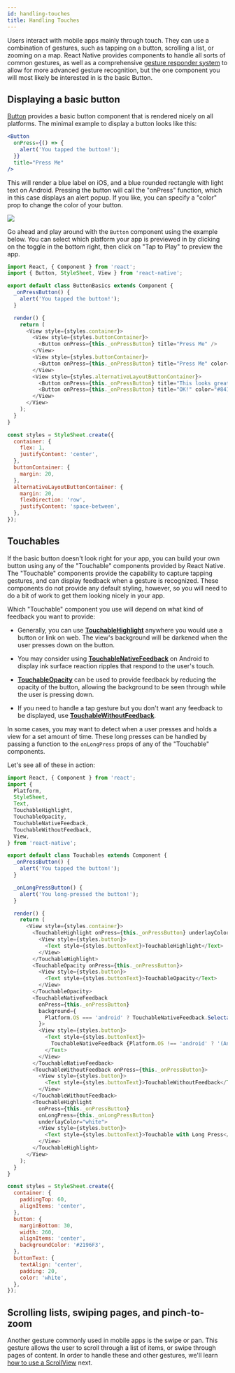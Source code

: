 ```yaml
---
id: handling-touches
title: Handling Touches
---
```


Users interact with mobile apps mainly through touch. They can use a combination of gestures, such as tapping on a button, scrolling a list, or zooming on a map. React Native provides components to handle all sorts of common gestures, as well as a comprehensive [gesture responder system](../gesture-responder-system/) to allow for more advanced gesture recognition, but the one component you will most likely be interested in is the basic Button.

## Displaying a basic button

[Button](../button/) provides a basic button component that is rendered nicely on all platforms. The minimal example to display a button looks like this:

```jsx
<Button
  onPress={() => {
    alert('You tapped the button!');
  }}
  title="Press Me"
/>
```

This will render a blue label on iOS, and a blue rounded rectangle with light text on Android. Pressing the button will call the "onPress" function, which in this case displays an alert popup. If you like, you can specify a "color" prop to change the color of your button.

![](https://reactnative.dev/docs/assets/Button.png)

Go ahead and play around with the `Button` component using the example below. You can select which platform your app is previewed in by clicking on the toggle in the bottom right, then click on "Tap to Play" to preview the app.

```javascript
import React, { Component } from 'react';
import { Button, StyleSheet, View } from 'react-native';

export default class ButtonBasics extends Component {
  _onPressButton() {
    alert('You tapped the button!');
  }

  render() {
    return (
      <View style={styles.container}>
        <View style={styles.buttonContainer}>
          <Button onPress={this._onPressButton} title="Press Me" />
        </View>
        <View style={styles.buttonContainer}>
          <Button onPress={this._onPressButton} title="Press Me" color="#841584" />
        </View>
        <View style={styles.alternativeLayoutButtonContainer}>
          <Button onPress={this._onPressButton} title="This looks great!" />
          <Button onPress={this._onPressButton} title="OK!" color="#841584" />
        </View>
      </View>
    );
  }
}

const styles = StyleSheet.create({
  container: {
    flex: 1,
    justifyContent: 'center',
  },
  buttonContainer: {
    margin: 20,
  },
  alternativeLayoutButtonContainer: {
    margin: 20,
    flexDirection: 'row',
    justifyContent: 'space-between',
  },
});
```

## Touchables

If the basic button doesn't look right for your app, you can build your own button using any of the "Touchable" components provided by React Native. The "Touchable" components provide the capability to capture tapping gestures, and can display feedback when a gesture is recognized. These components do not provide any default styling, however, so you will need to do a bit of work to get them looking nicely in your app.

Which "Touchable" component you use will depend on what kind of feedback you want to provide:

- Generally, you can use [**TouchableHighlight**](../touchablehighlight/) anywhere you would use a button or link on web. The view's background will be darkened when the user presses down on the button.

- You may consider using [**TouchableNativeFeedback**](../touchablenativefeedback/) on Android to display ink surface reaction ripples that respond to the user's touch.

- [**TouchableOpacity**](../touchableopacity/) can be used to provide feedback by reducing the opacity of the button, allowing the background to be seen through while the user is pressing down.

- If you need to handle a tap gesture but you don't want any feedback to be displayed, use [**TouchableWithoutFeedback**](../touchablewithoutfeedback/).

In some cases, you may want to detect when a user presses and holds a view for a set amount of time. These long presses can be handled by passing a function to the `onLongPress` props of any of the "Touchable" components.

Let's see all of these in action:

```javascript
import React, { Component } from 'react';
import {
  Platform,
  StyleSheet,
  Text,
  TouchableHighlight,
  TouchableOpacity,
  TouchableNativeFeedback,
  TouchableWithoutFeedback,
  View,
} from 'react-native';

export default class Touchables extends Component {
  _onPressButton() {
    alert('You tapped the button!');
  }

  _onLongPressButton() {
    alert('You long-pressed the button!');
  }

  render() {
    return (
      <View style={styles.container}>
        <TouchableHighlight onPress={this._onPressButton} underlayColor="white">
          <View style={styles.button}>
            <Text style={styles.buttonText}>TouchableHighlight</Text>
          </View>
        </TouchableHighlight>
        <TouchableOpacity onPress={this._onPressButton}>
          <View style={styles.button}>
            <Text style={styles.buttonText}>TouchableOpacity</Text>
          </View>
        </TouchableOpacity>
        <TouchableNativeFeedback
          onPress={this._onPressButton}
          background={
            Platform.OS === 'android' ? TouchableNativeFeedback.SelectableBackground() : ''
          }>
          <View style={styles.button}>
            <Text style={styles.buttonText}>
              TouchableNativeFeedback {Platform.OS !== 'android' ? '(Android only)' : ''}
            </Text>
          </View>
        </TouchableNativeFeedback>
        <TouchableWithoutFeedback onPress={this._onPressButton}>
          <View style={styles.button}>
            <Text style={styles.buttonText}>TouchableWithoutFeedback</Text>
          </View>
        </TouchableWithoutFeedback>
        <TouchableHighlight
          onPress={this._onPressButton}
          onLongPress={this._onLongPressButton}
          underlayColor="white">
          <View style={styles.button}>
            <Text style={styles.buttonText}>Touchable with Long Press</Text>
          </View>
        </TouchableHighlight>
      </View>
    );
  }
}

const styles = StyleSheet.create({
  container: {
    paddingTop: 60,
    alignItems: 'center',
  },
  button: {
    marginBottom: 30,
    width: 260,
    alignItems: 'center',
    backgroundColor: '#2196F3',
  },
  buttonText: {
    textAlign: 'center',
    padding: 20,
    color: 'white',
  },
});
```

## Scrolling lists, swiping pages, and pinch-to-zoom

Another gesture commonly used in mobile apps is the swipe or pan. This gesture allows the user to scroll through a list of items, or swipe through pages of content. In order to handle these and other gestures, we'll learn [how to use a ScrollView](../using-a-scrollview/) next.
